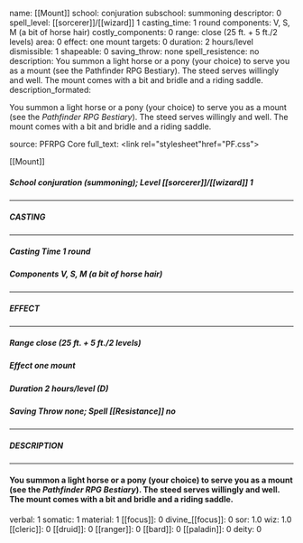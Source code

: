 name: [[Mount]]
school: conjuration
subschool: summoning
descriptor: 0
spell_level: [[sorcerer]]/[[wizard]] 1
casting_time: 1 round
components: V, S, M (a bit of horse hair)
costly_components: 0
range: close (25 ft. + 5 ft./2 levels)
area: 0
effect: one mount
targets: 0
duration: 2 hours/level
dismissible: 1
shapeable: 0
saving_throw: none
spell_resistence: no
description: You summon a light horse or a pony (your choice) to serve you as a mount (see the Pathfinder RPG Bestiary). The steed serves willingly and well. The mount comes with a bit and bridle and a riding saddle.
description_formated: <p>You summon a light horse or a pony (your choice) to serve you as a mount (see the <i>Pathfinder RPG Bestiary</i>). The steed serves willingly and well. The mount comes with a bit and bridle and a riding saddle.</p>
source: PFRPG Core
full_text: <link rel="stylesheet"href="PF.css"><div class="heading"><p class="alignleft">[[Mount]]</p><div style="clear: both;"></div></div><div><h5><b>School </b>conjuration (summoning); <b>Level </b>[[sorcerer]]/[[wizard]] 1</h5></div><hr/><div><h5><b>CASTING</b></h5></div><hr/><div><h5><b>Casting Time </b>1 round</h5><h5><b>Components </b>V, S, M (a bit of horse hair)</h5></div><hr/><div><h5><b>EFFECT</b></h5></div><hr/><div><h5><b>Range </b>close (25 ft. + 5 ft./2 levels)</h5><h5><b>Effect </b>one mount</h5><h5><b>Duration </b>2 hours/level (D)</h5><h5><b>Saving Throw </b>none; <b>Spell [[Resistance]] </b>no</h5></div><hr/><div><h5><b>DESCRIPTION</b></h5></div><hr/><div><h4><p>You summon a light horse or a pony (your choice) to serve you as a mount (see the <i>Pathfinder RPG Bestiary</i>). The steed serves willingly and well. The mount comes with a bit and bridle and a riding saddle.</p></h4></div>
verbal: 1
somatic: 1
material: 1
[[focus]]: 0
divine_[[focus]]: 0
sor: 1.0
wiz: 1.0
[[cleric]]: 0
[[druid]]: 0
[[ranger]]: 0
[[bard]]: 0
[[paladin]]: 0
deity: 0
